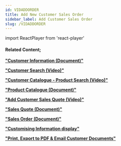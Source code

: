 ```yaml
---
id: VIDADDORDER
title: Add New Customer Sales Order
sidebar_label: Add Customer Sales Order
slug: /VIDADDORDER
---
```

import ReactPlayer from 'react-player'



<ReactPlayer controls url='https://www.youtube.com/watch?v=h_6oppi6FyY' />  

#### Related Content;

**["Customer Information (Document)"](https://sense-i.co/docs/1202)**  

**["Customer Search (Video)"](https://sense-i.co/docs/VIDCUSTSEARCH)**  

**["Customer Catalogue - Product Search (Video)"](https://sense-i.co/docs/VIDPRODSEARCH)**  

**["Product Catalogue (Document)"](https://sense-i.co/docs/441)**  

**["Add Customer Sales Quote (Video)"](https://sense-i.co/docs/VIDADDQUOTE)**  

**["Sales Quote (Document)"](https://sense-i.co/docs/502)**  

**["Sales Order (Document)"](https://sense-i.co/docs/154)** 

**["Customising Information display"](https://sense-i.co/docs/LST004)**  

**["Print, Export to PDF & Email Customer Documents"](https://sense-i.co/docs/502#print)**


